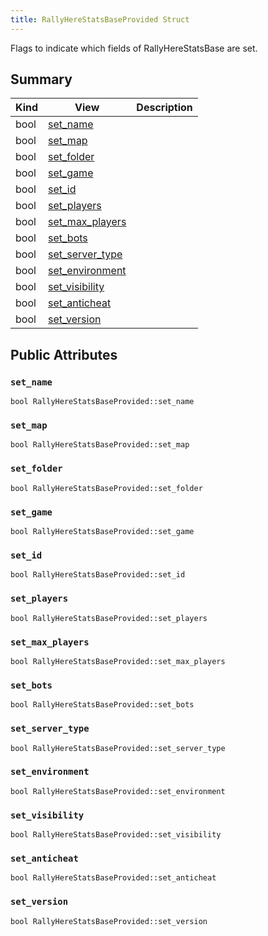 ```yaml
---
title: RallyHereStatsBaseProvided Struct
---
```

Flags to indicate which fields of RallyHereStatsBase are set.

## Summary
| Kind | View | Description |
|------|------|-------------|
|bool|[set_name](/game-host-adapter/structrallyherestatsbaseprovided/#structRallyHereStatsBaseProvided_1a70b50056cd9db575a09b3dd5c47c847d)||
|bool|[set_map](/game-host-adapter/structrallyherestatsbaseprovided/#structRallyHereStatsBaseProvided_1a6dbbb6e65798bf04bc56da1c2438b8bf)||
|bool|[set_folder](/game-host-adapter/structrallyherestatsbaseprovided/#structRallyHereStatsBaseProvided_1a05c7e417d5050b4c21707c76db514f7e)||
|bool|[set_game](/game-host-adapter/structrallyherestatsbaseprovided/#structRallyHereStatsBaseProvided_1a3060a9786daf417fdfe93816486e4f6e)||
|bool|[set_id](/game-host-adapter/structrallyherestatsbaseprovided/#structRallyHereStatsBaseProvided_1a58fc7c337cb05576da7a81ef7bc1f910)||
|bool|[set_players](/game-host-adapter/structrallyherestatsbaseprovided/#structRallyHereStatsBaseProvided_1af1521128122c308c99810b8587bfaace)||
|bool|[set_max_players](/game-host-adapter/structrallyherestatsbaseprovided/#structRallyHereStatsBaseProvided_1ac38b1192aad62dd944bd79a266286031)||
|bool|[set_bots](/game-host-adapter/structrallyherestatsbaseprovided/#structRallyHereStatsBaseProvided_1a55c01054d81d6d876701a62dc523f39f)||
|bool|[set_server_type](/game-host-adapter/structrallyherestatsbaseprovided/#structRallyHereStatsBaseProvided_1a1ea93d313c3efa5163b487fdcc455a3a)||
|bool|[set_environment](/game-host-adapter/structrallyherestatsbaseprovided/#structRallyHereStatsBaseProvided_1a53b08569f29bffc246d002094d2dab0f)||
|bool|[set_visibility](/game-host-adapter/structrallyherestatsbaseprovided/#structRallyHereStatsBaseProvided_1a69ba05b3e727896ae3c2f113c7f2cdcc)||
|bool|[set_anticheat](/game-host-adapter/structrallyherestatsbaseprovided/#structRallyHereStatsBaseProvided_1a9de344dab9dd4609e6223c8cdfc7d2f6)||
|bool|[set_version](/game-host-adapter/structrallyherestatsbaseprovided/#structRallyHereStatsBaseProvided_1a89bebf45e863b3596988bfe3247fb9c8)||
## Public Attributes



### `set_name` <a id="structRallyHereStatsBaseProvided_1a70b50056cd9db575a09b3dd5c47c847d"></a>

`bool RallyHereStatsBaseProvided::set_name`






### `set_map` <a id="structRallyHereStatsBaseProvided_1a6dbbb6e65798bf04bc56da1c2438b8bf"></a>

`bool RallyHereStatsBaseProvided::set_map`






### `set_folder` <a id="structRallyHereStatsBaseProvided_1a05c7e417d5050b4c21707c76db514f7e"></a>

`bool RallyHereStatsBaseProvided::set_folder`






### `set_game` <a id="structRallyHereStatsBaseProvided_1a3060a9786daf417fdfe93816486e4f6e"></a>

`bool RallyHereStatsBaseProvided::set_game`






### `set_id` <a id="structRallyHereStatsBaseProvided_1a58fc7c337cb05576da7a81ef7bc1f910"></a>

`bool RallyHereStatsBaseProvided::set_id`






### `set_players` <a id="structRallyHereStatsBaseProvided_1af1521128122c308c99810b8587bfaace"></a>

`bool RallyHereStatsBaseProvided::set_players`






### `set_max_players` <a id="structRallyHereStatsBaseProvided_1ac38b1192aad62dd944bd79a266286031"></a>

`bool RallyHereStatsBaseProvided::set_max_players`






### `set_bots` <a id="structRallyHereStatsBaseProvided_1a55c01054d81d6d876701a62dc523f39f"></a>

`bool RallyHereStatsBaseProvided::set_bots`






### `set_server_type` <a id="structRallyHereStatsBaseProvided_1a1ea93d313c3efa5163b487fdcc455a3a"></a>

`bool RallyHereStatsBaseProvided::set_server_type`






### `set_environment` <a id="structRallyHereStatsBaseProvided_1a53b08569f29bffc246d002094d2dab0f"></a>

`bool RallyHereStatsBaseProvided::set_environment`






### `set_visibility` <a id="structRallyHereStatsBaseProvided_1a69ba05b3e727896ae3c2f113c7f2cdcc"></a>

`bool RallyHereStatsBaseProvided::set_visibility`






### `set_anticheat` <a id="structRallyHereStatsBaseProvided_1a9de344dab9dd4609e6223c8cdfc7d2f6"></a>

`bool RallyHereStatsBaseProvided::set_anticheat`






### `set_version` <a id="structRallyHereStatsBaseProvided_1a89bebf45e863b3596988bfe3247fb9c8"></a>

`bool RallyHereStatsBaseProvided::set_version`







